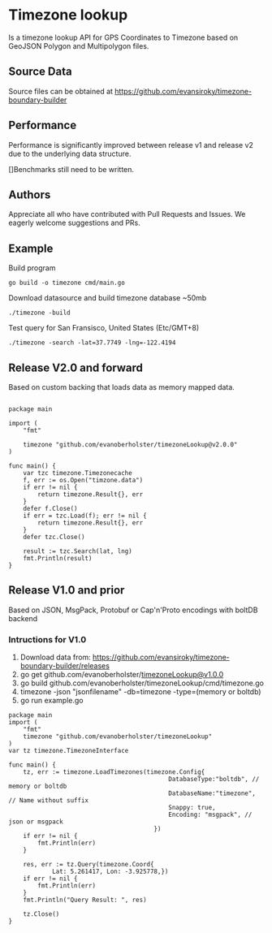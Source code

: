 # Timezone lookup
Is a timezone lookup API for GPS Coordinates to Timezone based on GeoJSON Polygon and Multipolygon files.

## Source Data
Source files can be obtained at https://github.com/evansiroky/timezone-boundary-builder

## Performance
Performance is significantly improved between release v1 and release v2 due to the underlying data structure.

[]Benchmarks still need to be written.

## Authors
Appreciate all who have contributed with Pull Requests and Issues. We eagerly welcome suggestions and PRs.

## Example

Build program
```
go build -o timezone cmd/main.go 
```

Download datasource and build timezone database ~50mb
```
./timezone -build
```

Test query for San Fransisco, United States (Etc/GMT+8)
```
./timezone -search -lat=37.7749 -lng=-122.4194
```

## Release V2.0 and forward 
Based on custom backing that loads data as memory mapped data.

```golang

package main

import (
	"fmt"

	timezone "github.com/evanoberholster/timezoneLookup@v2.0.0"
)

func main() {
	var tzc timezone.Timezonecache
	f, err := os.Open("timzone.data")
	if err != nil {
		return timezone.Result{}, err
	}
	defer f.Close()
	if err = tzc.Load(f); err != nil {
		return timezone.Result{}, err
	}
	defer tzc.Close()

	result := tzc.Search(lat, lng)
	fmt.Println(result)
}

```



## Release V1.0 and prior
Based on JSON, MsgPack, Protobuf or Cap'n'Proto encodings with boltDB backend

### Intructions for V1.0
 1. Download data from: https://github.com/evansiroky/timezone-boundary-builder/releases
 2. go get github.com/evanoberholster/timezoneLookup@v1.0.0
 3. go build github.com/evanoberholster/timezoneLookup/cmd/timezone.go
 4. timezone -json "jsonfilename" -db=timezone -type=(memory or boltdb)
 5. go run example.go

```golang
package main
import (
	"fmt"
	timezone "github.com/evanoberholster/timezoneLookup"
)
var tz timezone.TimezoneInterface

func main() {
	tz, err := timezone.LoadTimezones(timezone.Config{
											DatabaseType:"boltdb", // memory or boltdb
											DatabaseName:"timezone", // Name without suffix
											Snappy: true,
											Encoding: "msgpack", // json or msgpack
										})
	if err != nil {
		fmt.Println(err)
	}

	res, err := tz.Query(timezone.Coord{
			Lat: 5.261417, Lon: -3.925778,})
	if err != nil {
		fmt.Println(err)
	}
	fmt.Println("Query Result: ", res)

	tz.Close()
}
```

